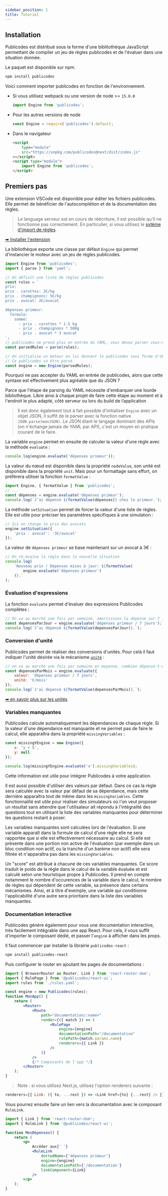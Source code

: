 ```yaml
---
sidebar_position: 1
title: Tutoriel
---
```


## Installation

Publicodes est distribué sous la forme d'une biblitothèque
JavaScript permettant de compiler un jeu de règles
publicodes et de l'évaluer dans une situation donnée.

Le paquet est disponible sur npm.

```bash
npm install publicodes
```

<Callout type="info" title="Importer">

Voici comment importer publicodes en fonction de l'environnement.

- Si vous utilisez webpack ou une version de node >= `15.0.0`

    ```js
    import Engine from 'publicodes';
    ```

- Pour les autres versions de node

    ```js
    const Engine = require('publicodes').default;
    ```

- Dans le navigateur

    ```html
    <script
        type="module"
        src="https://unpkg.com/publicodes@next/dist/index.js"
    ></script>
    <script type="module">
        import Engine from 'publicodes';
    </script>
    ```

</Callout>

## Premiers pas

<Callout type="tip" title="Activer l'extension VSCode">

Une extension VSCode est disponible pour éditer les fichiers publicodes. Elle
permet de bénéficier de l'autocomplétion et de la documentation des règles.

> Le language serveur est en cours de réécriture, il est possible qu'il ne
> fonctionne pas correctement. En particulier, si vous utilisez le [sytème
> d'import de règles](/docs/manuel/importer-des-regles).

[➡ Installer
l'extension](https://marketplace.visualstudio.com/items?itemName=EmileRolley.publicodes-language-server)

</Callout>

La bibliothèque exporte une classe par défaut `Engine` qui permet d'instancier le moteur avec un
jeu de règles publicodes.

```js
import Engine from 'publicodes';
import { parse } from 'yaml';

// On définit une liste de règles publicodes
const rules = `
prix:
prix . carottes: 2€/kg
prix . champignons: 5€/kg
prix . avocat: 2€/avocat

dépenses primeur:
  formule:
    somme:
      - prix . carottes * 1.5 kg
      - prix . champignons * 500g
      - prix . avocat * 3 avocat
`;
// publicodes ne prend plus en entrée du YAML, vous devez parser vous-même votre code source
const parsedRules = parse(rules);

// On initialise un moteur en lui donnant le publicodes sous forme d'objet javascript.
// Ce publicodes va être parsé
const engine = new Engine(parsedRules);
```

Pourquoi ne pas accepter du YAML en entrée de publicodes, alors que cette syntaxe est effectivement plus agréable que du JSON ?

Parce que l'étape de parsing du YAML nécessite d'embarquer une lourde bibliothèque.
Libre ainsi à chaque projet de faire cette étape au moment et à l'endroit le plus adapté, côté serveur ou lors du build de l’application

> Il est donc également tout à fait possible d'initialiser `Engine` avec un objet JSON, il suffit de le parser avec la fonction native `JSON.parse(monJSON)`.
> Le JSON étant le langage dominant des APIs (on n'échange jamais de YAML par API), c'est un moyen en pratique courant de le faire.

La variable `engine` permet en ensuite de calculer la valeur d'une règle avec la
méthode `evaluate` :

```js
console.log(engine.evaluate('dépenses primeur'));
```

La valeur du nœud est disponible dans la propriété `nodeValue`, son
unité est disponible dans la propriété `unit`. Mais pour un formattage sans
effort, on préfèrera utiliser la fonction `formatValue` :

```js
import Engine, { formatValue } from 'publicodes';
// ...
const dépenses = engine.evaluate('dépenses primeur');
console.log(`J'ai dépensé ${formatValue(dépenses)} chez le primeur.`);
```

La méthode `setSituation` permet de forcer la valeur d'une liste de règles. Elle
est utile pour préciser les paramètres spécifiques à une simulation :

```js
// Ici on change le prix des avocats
engine.setSituation({
    'prix . avocat': '3€/avocat'
});
```

La valeur de `dépenses primeur` se base maintenant sur un avocat à 3€ :

```js
// On ré-évalue la règle dans la nouvelle situation
console.log(
    `Nouveau prix ! Dépenses mises à jour: ${formatValue(
        engine.evaluate('dépenses primeur')
    )}.`
);
```

### Évaluation d'expressions

La fonction `evaluate` permet d'évaluer des expressions Publicodes complètes :

```js
// On va au marché une fois par semaine, amortissons la dépense sur 7 jours
const depensesParJour = engine.evaluate('dépenses primeur / 7 jours');
console.log(`J'ai dépensé ${formatValue(depensesParJour)}.`);
```

### Conversion d'unité

Publicodes permet de réaliser des conversions d'unités. Pour celà il faut
indiquer l'unité désirée via le mécanisme [`unité`](https://publi.codes/documentation/mécanismes#unité) :

```js
// on va au marché une fois par semaine en moyenne, combien dépense-t-on par mois ?
const depensesParMois = engine.evaluate({
    valeur: 'dépenses primeur / 7 jours',
    unité: '€/mois'
});
console.log(`J'ai dépensé ${formatValue(depensesParMois)}.`);
```

<Callout type="info">

[➡ en savoir plus sur les unités](/docs/manuel#unités)

</Callout>

### Variables manquantes

Publicodes calcule automatiquement les dépendances de chaque règle. Si la
valeur d'une dépendance est manquante et ne permet pas de faire le calcul, elle
apparaîtra dans la propriété `missingVariables` :

```js
const missingYEngine = new Engine({
    x: 'y + 5',
    y: null
});

console.log(missingYEngine.evaluate('x').missingVariables);
```

Cette information est utile pour intégrer Publicodes à votre application.

Il est aussi possible d'utiliser des valeurs par défaut. Dans ce cas la règle
sera calculée avec la valeur par défaut de sa dépendance, mais cette dernière
apparaîtra tout de même dans les `missingVariables`. Cette fonctionnalité est
utile pour réaliser des simulateurs où l'on veut proposer un résultat sans
attendre que l'utilisateur ait répondu à l'intégralité des questions tout en
utilisant la liste des variables manquantes pour déterminer les questions
restant à poser.

Les variables manquantes sont calculées lors de l'évaluation. Si une variable
apparaît dans la formule de calcul d'une règle elle ne sera rapportée que si
elle est effectivement nécessaire au calcul. Si elle est présente dans une
portion non active de l'évaluation (par exemple dans un bloc condition non
actif, ou la tranche d'un barème non actif) elle sera filtrée et n'apparaîtra
pas dans les `missingVariables`.

<Callout type="info">

Un "score" est attribué à chacune de ces variables manquantes. Ce score traduit le poids de la règle dans le calcul de la variable évaluée et est calculé selon une heuristique propre à Publicodes. Il prend en compte notamment le nombre d'occurences de la variable dans le calcul, le nombre de règles qui dépendent de cette variable, sa présence dans certains mécanismes. Ainsi, et à titre d'exemple, une variable qui conditionne l'applicabilité d'une autre sera prioritaire dans la liste des variables manquantes.

</Callout>

### Documentation interactive

Publicodes génère également pour vous une documentation interactive, très
facilement intégrable dans une app React. Pour cela, il vous suffit d'importer
le composant dédié, et passer l'`engine` à afficher dans les props.

Il faut commencer par installer la librairie `publicodes-react` :

```bash npm2yarn
npm install publicodes-react
```

Puis configurer le router en ajoutant les pages de documentations :

```jsx
import { BrowserRouter as Router, Link } from 'react-router-dom';
import { RulePage } from '@publicodes/react-ui';
import rules from './rules.yaml';

const engine = new Publicodes(rules);
function MonApp() {
    return (
        <Router>
            <Route
                path="documentation/:name+"
                render={({ match }) => (
                    <RulePage
                        engine={engine}
                        documentationPath="/documentation"
                        rulePath={match.params.name}
                        renderers={{ Link }}
                    />
                )}
            />
            {/* Composants de l'app */}
        </Router>
    );
}
```

> Note : si vous utilisez Next.js, utilisez l'option renderers suivante :

```js
renderers={{ Link: ({ to, ...rest }) => <Link href={to} {...rest} /> }}
```

Vous pourrez ensuite faire un lien vers la documentation avec le composant
`RuleLink`.

```jsx
import { Link } from 'react-router-dom';
import { RuleLink } from '@publicodes/react-ui';

function MesDépenses() {
    return (
        <p>
            Accéder aux{' '}
            <RuleLink
                dottedName={'dépenses primeur'}
                engine={engine}
                documentationPath={'/documentation'}
                linkComponent={Link}
            />
        </p>
    );
}
```
